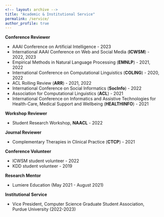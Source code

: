 ```yaml
---
<!-- layout: archive -->
title: "Academic & Institutional Service"
permalink: /service/
author_profile: true
---
```


**Conference Reviewer**
* AAAI Conference on Artificial Intelligence - 2023
* International AAAI Conference on Web and Social Media (**ICWSM**) - 2022, 2023
* Empirical Methods in Natural Language Processing (**EMNLP**) - 2021, 2022
* International Conference on Computational Linguistics (**COLING**) - 2020, 2022
* ACL Rolling Review (**ARR**) - 2021, 2022
* International Conference on Social Informatics (**SocInfo**) - 2022
* Association for Computational Linguistics (**ACL**) - 2021
* International Conference on Informatics and Assistive Technologies for Health-Care, Medical Support and Wellbeing (**HEALTHINFO**) - 2021

**Workshop Reviewer**
* Student Research Workshop, **NAACL** - 2022

**Journal Reviewer**
* Complementary Therapies in Clinical Practice (**CTCP**) - 2021

**Conference Volunteer**
* ICWSM student volunteer - 2022
* KDD student volunteer - 2019

**Research Mentor**
* Lumiere Education (May 2021 - August 2021)

**Institutional Service**
* Vice President, Computer Science Graduate Student Association, Purdue University (2022-2023)

<!-- **Program Committee Member - Conference Reviewer**
* ICWSM 2022
* ACL Rolling Review (ARR) 2022
* EMNLP 2021
* ACL 2021
* HEALTHINFO 2021 
* COLING 2020

**Journal Reviewer**
* Complementary Therapies in Clinical Practice (CTCP), 2021 -->
